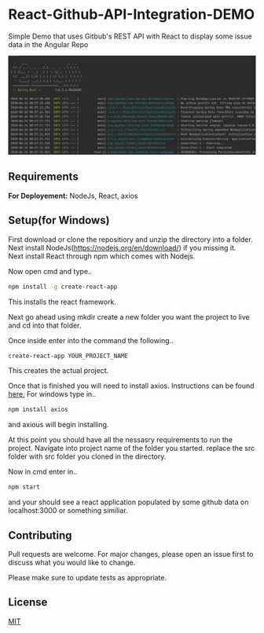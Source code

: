 # React-Github-API-Integration-DEMO
Simple Demo that uses Gitbub's REST API with React to display some issue data in the Angular Repo

![ReactDemo](https://github.com/Klutix/Images/blob/master/RESTJSON/running.png)

## Requirements

**For Deployement:** NodeJs, React, axios
   
## Setup(for Windows)

First download or clone the repositiory and unzip the directory into a folder. Next install NodeJs(https://nodejs.org/en/download/) if you missing it.  
Next install React through npm which comes with Nodejs.  

Now open cmd and type..

```bash
npm install -g create-react-app
```
This installs the react framework.  

Next go ahead using mkdir create a new folder you want the project to live and cd into that folder.  

Once inside enter into the command the following..

```bash
create-react-app YOUR_PROJECT_NAME
```
This creates the actual project.  

Once that is finished you will need to install axios. Instructions can be found [here.](https://www.npmjs.com/package/axios) For windows type in..

```bash
npm install axios
```
and axious will begin installing.  

At this point you should have all the nessasry requirements to run the project. Navigate into project name of the folder you started. replace the src folder with src folder you cloned in the directory.  

Now in cmd enter in..
```bash
npm start
```
and your should see a react application populated by some github data on localhost:3000 or something similiar.


## Contributing
Pull requests are welcome. For major changes, please open an issue first to discuss what you would like to change.

Please make sure to update tests as appropriate.

## License
[MIT](https://github.com/Klutix/NoteApplication-JSON-REST-API/blob/master/LICENSE)

